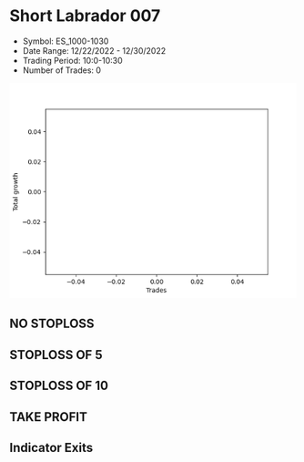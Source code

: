 # Short Labrador 007 
- Symbol: ES_1000-1030
- Date Range: 12/22/2022 - 12/30/2022
- Trading Period: 10:0-10:30
- Number of Trades: 0

![Plot](ShortLabrador007ES_1000-1030.png)
## NO STOPLOSS














## STOPLOSS OF 5














## STOPLOSS OF 10














## TAKE PROFIT











## Indicator Exits


